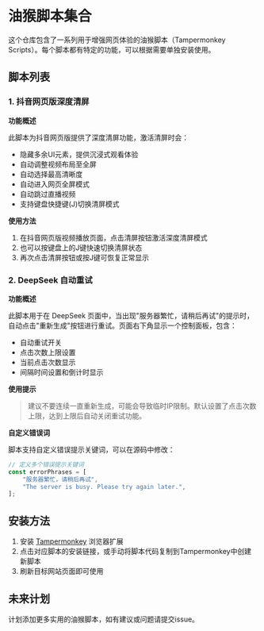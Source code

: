 # 油猴脚本集合

这个仓库包含了一系列用于增强网页体验的油猴脚本（Tampermonkey Scripts）。每个脚本都有特定的功能，可以根据需要单独安装使用。

## 脚本列表

### 1. 抖音网页版深度清屏

**功能概述**

此脚本为抖音网页版提供了深度清屏功能，激活清屏时会：
- 隐藏多余UI元素，提供沉浸式观看体验
- 自动调整视频布局至全屏
- 自动选择最高清晰度
- 自动进入网页全屏模式
- 自动跳过直播视频
- 支持键盘快捷键(J)切换清屏模式

**使用方法**

1. 在抖音网页版视频播放页面，点击清屏按钮激活深度清屏模式
2. 也可以按键盘上的J键快速切换清屏状态
3. 再次点击清屏按钮或按J键可恢复正常显示

### 2. DeepSeek 自动重试

**功能概述**

此脚本用于在 DeepSeek 页面中，当出现"服务器繁忙，请稍后再试"的提示时，自动点击"重新生成"按钮进行重试。页面右下角显示一个控制面板，包含：
- 自动重试开关
- 点击次数上限设置
- 当前点击次数显示
- 间隔时间设置和倒计时显示

**使用提示**

> 建议不要连续一直重新生成，可能会导致临时IP限制。默认设置了点击次数上限，达到上限后自动关闭重试功能。

**自定义错误词**

脚本支持自定义错误提示关键词，可以在源码中修改：

```js
// 定义多个错误提示关键词
const errorPhrases = [
    "服务器繁忙，请稍后再试",
    "The server is busy. Please try again later.",
];
```

## 安装方法

1. 安装 [Tampermonkey](https://www.tampermonkey.net/) 浏览器扩展
2. 点击对应脚本的安装链接，或手动将脚本代码复制到Tampermonkey中创建新脚本
3. 刷新目标网站页面即可使用

## 未来计划

计划添加更多实用的油猴脚本，如有建议或问题请提交issue。

